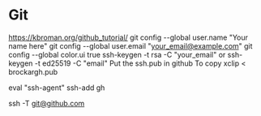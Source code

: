 # Git
 https://kbroman.org/github_tutorial/
 git config --global user.name "Your name here"
 git config --global user.email "your_email@example.com"
 git config --global color.ui true
 ssh-keygen -t rsa -C "your_email"
 or
 ssh-keygen -t ed25519 -C "email"
 Put the ssh.pub in github
 To copy
 xclip < brockargh.pub

 eval "ssh-agent"
 ssh-add gh

 ssh -T git@github.com 
